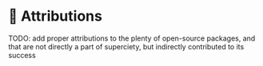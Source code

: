 # 🙏 Attributions

TODO: add proper attributions to the plenty of open-source packages, and that are not directly a part of superciety, but indirectly contributed to its success
